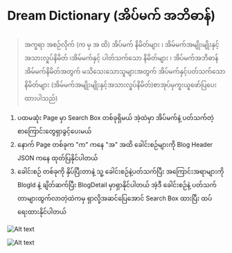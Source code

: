 # Dream Dictionary (အိပ်မက် အဘိဓာန်)
> အက္ခရာ အစဉ်လိုက်  (က မှ အ ထိ)
အိပ်မက် နိမိတ်များ ၊ အိမ်မက်အမျိုးမျိုးနှင့်အသားလှုပ်နိမိတ် ၊အိမ်မက်နှင့် ပါတ်သက်သော နိမိတ်များ ၊ အိပ်မက်အဘိဓာန် အိမ်မက်နိမိတ်အတွက် မသိသေးသောသူများအတွက် 
အိပ်မက်နှင့်ပတ်သက်သော နိမိတ်များ 
(အိမ်မက်အမျိုးမျိုးနှင့်အသားလှုပ်နိမိတ်)စာအုပ်မှကူးယူဖော်ပြပေးထားပါသည်)

1. ပထမဆုံး Page မှာ Search Box တစ်ခုရှိမယ် အဲ့ထဲမှာ အိပ်မက်နဲ့ ပတ်သက်တဲ့ စာကြောင်းတွေရှာခွင့်ပေးမယ်
2. နောက် Page တစ်ခုက "က" ကနေ "အ" အထိ ခေါင်းစဉ်များကို Blog Header JSON ကနေ ထုတ်ပြနိုင်ပါတယ်
3. ခေါင်းစဉ် တစ်ခုကို နှိပ်ပြီးတာနဲ့ 
သူ့ ခေါင်းစဉ်နဲ့ပတ်သက်ပြီး အကြောင်းအရာများကို BlogId နဲ့ ချိတ်ဆက်ပြီး BlogDetail မှာရှာနိုင်ပါတယ်
အဲ့ဒီ ခေါင်းစဉ်နဲ့ ပတ်သက်တာများထွက်လာတဲ့ထဲကမှ ရှာလို့အဆင်ပြေအောင် Search Box ထားပြီး ထပ်ရေးထားနိုင်ပါတယ်


![Alt text](https://raw.githubusercontent.com/sannlynnhtun-coding/Dream-Dictionary/main/Dream%20Dictionary.jpg)

![Alt text](https://raw.githubusercontent.com/sannlynnhtun-coding/Dream-Dictionary/main/Dream%20Dictionary%20Mind%20Map.PNG)
